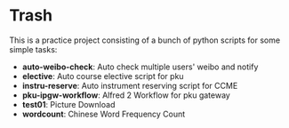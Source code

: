 # Trash
This is a practice project consisting of a bunch of python scripts for some simple tasks:
- **auto-weibo-check**: Auto check multiple users' weibo and notify
- **elective**: Auto course elective script for pku
- **instru-reserve**: Auto instrument reserving script for CCME
- **pku-ipgw-workflow**: Alfred 2 Workflow for pku gateway
- **test01**: Picture Download
- **wordcount**: Chinese Word Frequency Count
